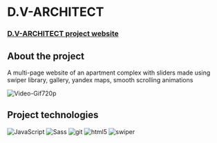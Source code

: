 # D.V-ARCHITECT

<a href="https://cinemastar.herokuapp.com/">
  <div>
   <h3><a href="https://solmyrik.github.io/D.V-ARCHITECT/">D.V-ARCHITECT project website</a></h3>
  </div>
</a>


## About the project

A multi-page website of an apartment complex with sliders made using swiper library, gallery, yandex maps, smooth scrolling animations


![Video-Gif720p](https://github.com/Solmyrik/D.V-ARCHITECT/blob/main/gitimage/D.V%20%E2%80%94%20ARCHITECT%20-%20Google%20Chrome%202022-10-29%2019-17-52.gif?raw=true)



## Project technologies

<p>
  <img alt="JavaScript" src="https://img.shields.io/badge/-JavaScript-ffff00?style=flat-square&logo=javascript&logoColor=black" />
  <img alt="Sass" src="https://img.shields.io/badge/-Sass-CC6699?style=flat-square&logo=sass&logoColor=white" />
  <img alt="git" src="https://img.shields.io/badge/-Git-F05032?style=flat-square&logo=git&logoColor=white" />
  <img alt="html5" src="https://img.shields.io/badge/-HTML5-E34F26?style=flat-square&logo=html5&logoColor=white" />
  <img alt="swiper" src="https://img.shields.io/badge/-swiper-03F?style=flat-square&logo=swiper&logoColor=white" />

  
  
  
</p>
